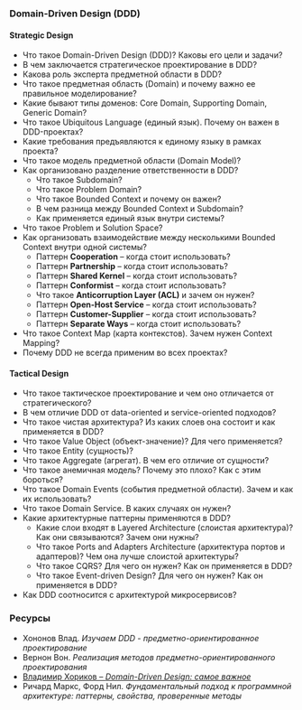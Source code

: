 ### Domain-Driven Design (DDD)

#### **Strategic Design**
- Что такое Domain-Driven Design (DDD)? Каковы его цели и задачи?
- В чем заключается стратегическое проектирование в DDD?
- Какова роль эксперта предметной области в DDD?
- Что такое предметная область (Domain) и почему важно ее правильное моделирование?
- Какие бывают типы доменов: Core Domain, Supporting Domain, Generic Domain?
- Что такое Ubiquitous Language (единый язык). Почему он важен в DDD-проектах?
- Какие требования предъявляются к единому языку в рамках проекта?
- Что такое модель предметной области (Domain Model)?
- Как организовано разделение ответственности в DDD?
  - Что такое Subdomain?
  - Что такое Problem Domain?
  - Что такое Bounded Context и почему он важен?
  - В чем разница между Bounded Context и Subdomain?
  - Как применяется единый язык внутри системы?
- Что такое Problem и Solution Space?
- Как организовать взаимодействие между несколькими Bounded Context внутри одной системы?
  - Паттерн **Cooperation** – когда стоит использовать?
  - Паттерн **Partnership** – когда стоит использовать?
  - Паттерн **Shared Kernel** – когда стоит использовать?
  - Паттерн **Conformist** – когда стоит использовать?
  - Что такое **Anticorruption Layer (ACL)** и зачем он нужен?
  - Паттерн **Open-Host Service** – когда стоит использовать?
  - Паттерн **Customer-Supplier** – когда стоит использовать?
  - Паттерн **Separate Ways** – когда стоит использовать?
- Что такое Context Map (карта контекстов). Зачем нужен Context Mapping?
- Почему DDD не всегда применим во всех проектах?

#### **Tactical Design**
- Что такое тактическое проектирование и чем оно отличается от стратегического?
- В чем отличие DDD от data-oriented и service-oriented подходов?
- Что такое чистая архитектура? Из каких слоев она состоит и как применяется в DDD?
- Что такое Value Object (объект-значение)? Для чего применяется?
- Что такое Entity (сущность)?
- Что такое Aggregate (агрегат). В чем его отличие от сущности?
- Что такое анемичная модель? Почему это плохо? Как с этим бороться?
- Что такое Domain Events (события предметной области). Зачем и как их использовать?
- Что такое Domain Service. В каких случаях он нужен?
- Какие архитектурные паттерны применяются в DDD?
  - Какие слои входят в Layered Architecture (слоистая архитектура)? Как они связываются? Зачем они нужны?
  - Что такое Ports and Adapters Architecture (архитектура портов и адаптеров)? Чем она лучше слоистой архитектуры?
  - Что такое CQRS? Для чего он нужен? Как он применяется в DDD?
  - Что такое Event-driven Design? Для чего он нужен? Как он применяется в DDD?
- Как DDD соотносится с архитектурой микросервисов?

### **Ресурсы**
- Хононов Влад. *Изучаем DDD - предметно-ориентированное проектирование*
- Вернон Вон. *Реализация методов предметно-ориентированного проектирования*
- [Владимир Хориков – *Domain-Driven Design: самое важное*](https://www.youtube.com/watch?v=JOy_SNK3qj4)
- Ричард Маркс, Форд Нил. *Фундаментальный подход к программной архитектуре: паттерны, свойства, проверенные методы*

